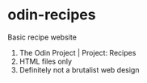 # odin-recipes
Basic recipe website

1. The Odin Project | Project: Recipes
2. HTML files only
3. Definitely not a brutalist web design